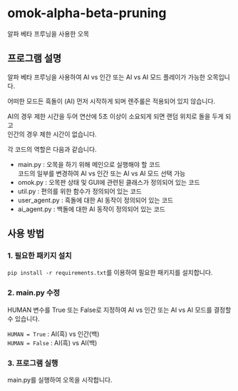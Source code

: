 # omok-alpha-beta-pruning
알파 베타 프루닝을 사용한 오목

## 프로그램 설명
알파 베타 프루닝을 사용하여 AI vs 인간 또는 AI vs AI 모드 플레이가 가능한 오목입니다.

어떠한 모드든 흑돌이 (AI) 먼저 시작하게 되며 렌주룰은 적용되어 있지 않습니다.

AI의 경우 제한 시간을 두어 연산에 5초 이상이 소요되게 되면 랜덤 위치로 돌을 두게 되고  
인간의 경우 제한 시간이 없습니다.

각 코드의 역할은 다음과 같습니다.

* main.py : 오목을 하기 위해 메인으로 실행해야 할 코드  
코드의 일부를 변경하여 AI vs 인간 또는 AI vs AI 모드 선택 가능
* omok.py : 오목판 상태 및 GUI에 관련된 클래스가 정의되어 있는 코드
* util.py : 편의를 위한 함수가 정의되어 있는 코드
* user_agent.py : 흑돌에 대한 AI 동작이 정의되어 있는 코드
* ai_agent.py : 백돌에 대한 AI 동작이 정의되어 있는 코드

## 사용 방법
### 1. 필요한 패키지 설치
```pip install -r requirements.txt```를 이용하여 필요한 패키지를 설치합니다.

### 2. main.py 수정
HUMAN 변수를 True 또는 False로 지정하여 AI vs 인간 또는 AI vs AI 모드를 결정할 수 있습니다.

```HUMAN = True``` : AI(흑) vs 인간(백)  
```HUMAN = False``` : AI(흑) vs AI(백)

### 3. 프로그램 실행
main.py를 실행하여 오목을 시작합니다.
